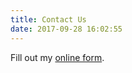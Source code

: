 ```yaml
---
title: Contact Us
date: 2017-09-28 16:02:55
---
```

<div id="wufoo-w5o8xs70xri91t">
Fill out my <a href="https://ladeezfirstmedia.wufoo.com/forms/w5o8xs70xri91t">online form</a>.
</div>
<script type="text/javascript">var w5o8xs70xri91t;(function(d, t) {
var s = d.createElement(t), options = {
'userName':'ladeezfirstmedia',
'formHash':'w5o8xs70xri91t',
'autoResize':true,
'height':'437',
'async':true,
'host':'wufoo.com',
'header':'show',
'ssl':true};
s.src = ('https:' == d.location.protocol ? 'https://' : 'http://') + 'www.wufoo.com/scripts/embed/form.js';
s.onload = s.onreadystatechange = function() {
var rs = this.readyState; if (rs) if (rs != 'complete') if (rs != 'loaded') return;
try { w5o8xs70xri91t = new WufooForm();w5o8xs70xri91t.initialize(options);w5o8xs70xri91t.display(); } catch (e) {}};
var scr = d.getElementsByTagName(t)[0], par = scr.parentNode; par.insertBefore(s, scr);
})(document, 'script');</script>

